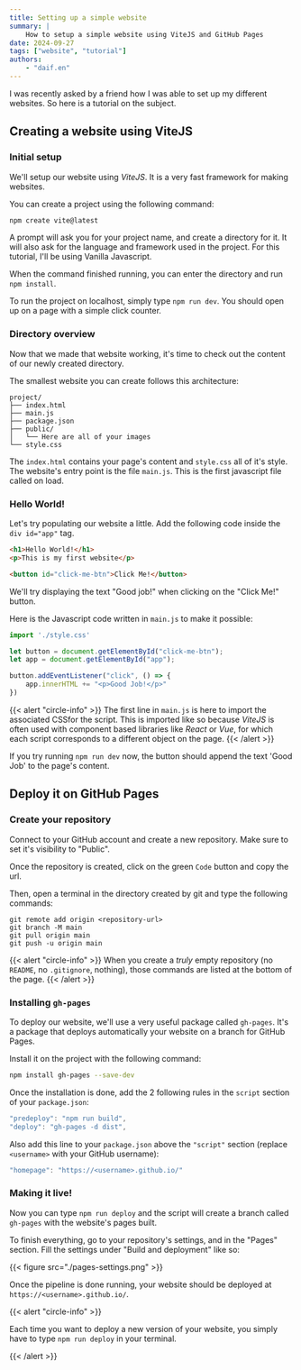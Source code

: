 ```yaml
---
title: Setting up a simple website
summary: |
    How to setup a simple website using ViteJS and GitHub Pages
date: 2024-09-27
tags: ["website", "tutorial"]
authors:
    - "daif.en"
---
```


I was recently asked by a friend how I was able to set up my different websites.
So here is a tutorial on the subject.

## Creating a website using ViteJS

### Initial setup

We'll setup our website using *ViteJS*. It is a very fast framework for making
websites.

You can create a project using the following command:

```bash
npm create vite@latest
```

A prompt will ask you for your project name, and create a directory for it.
It will also ask for the language and framework used in the project.
For this tutorial, I'll be using Vanilla Javascript.

When the command finished running, you can enter the directory and run
`npm install`.

To run the project on localhost, simply type `npm run dev`.
You should open up on a page with a simple click counter.

### Directory overview

Now that we made that website working, it's time to check out the content of our
newly created directory.

The smallest website you can create follows this architecture:

```
project/
├── index.html
├── main.js
├── package.json
├── public/
│   └── Here are all of your images
└── style.css
```

The `index.html` contains your page's content and `style.css` all of it's style.
The website's entry point is the file `main.js`. This is the first javascript
file called on load.

### Hello World!

Let's try populating our website a little. Add the following code inside the 
`div id="app"` tag.

```html
<h1>Hello World!</h1>
<p>This is my first website</p>

<button id="click-me-btn">Click Me!</button>
```

We'll try displaying the text "Good job!" when clicking on the "Click Me!"
button.

Here is the Javascript code written in `main.js` to make it possible:

```js
import './style.css'

let button = document.getElementById("click-me-btn");
let app = document.getElementById("app");

button.addEventListener("click", () => {
    app.innerHTML += "<p>Good Job!</p>"
})
```

{{< alert "circle-info" >}}
The first line in `main.js` is here to import the associated CSSfor the script.
This is imported like so because *ViteJS* is often used with component based
libraries like *React* or *Vue*, for which each script corresponds to a
different object on the page.
{{< /alert >}}

If you try running `npm run dev` now, the button should append the text 'Good Job'
to the page's content.

## Deploy it on GitHub Pages

### Create your repository

Connect to your GitHub account and create a new repository. Make sure to set
it's visibility to "Public".

Once the repository is created, click on the green `Code` button and copy the
url.

Then, open a terminal in the directory created by git and type the following
commands:

```
git remote add origin <repository-url>
git branch -M main
git pull origin main
git push -u origin main
```

{{< alert "circle-info" >}}
When you create a *truly* empty repository (no `README`, no `.gitignore`, nothing),
those commands are listed at the bottom of the page.
{{< /alert >}}

### Installing `gh-pages`

To deploy our website, we'll use a very useful package called `gh-pages`.
It's a package that deploys automatically your website on a branch for
GitHub Pages.

Install it on the project with the following command:

```bash
npm install gh-pages --save-dev
```

Once the installation is done, add the 2 following rules in the `script` section
of your `package.json`:

```js
"predeploy": "npm run build",
"deploy": "gh-pages -d dist",
```

Also add this line to your `package.json` above the `"script"` section
(replace `<username>` with your GitHub username):
```js
"homepage": "https://<username>.github.io/"
```

### Making it live!

Now you can type `npm run deploy` and the script will create a branch called
`gh-pages` with the website's pages built.

To finish everything, go to your repository's settings, and in the "Pages"
section.
Fill the settings under "Build and deployment" like so:

{{< figure src="./pages-settings.png" >}}

Once the pipeline is done running, your website should be deployed at
`https://<username>.github.io/`.

{{< alert "circle-info" >}}

Each time you want to deploy a new version of your website, you simply have to
type `npm run deploy` in your terminal.

{{< /alert >}}
